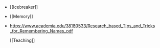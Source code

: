 - [[Icebreaker]]
- [[Memory]]
- https://www.academia.edu/38180533/Research_based_Tips_and_Tricks_for_Remembering_Names_pdf
  
  [[Teaching]]